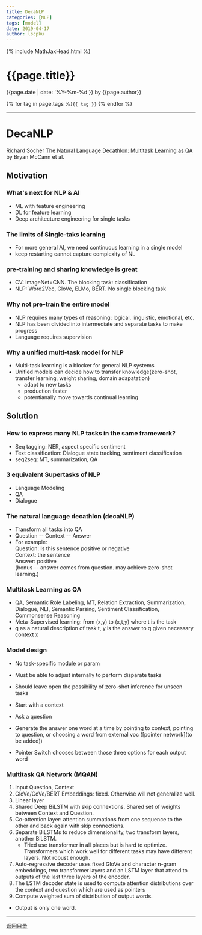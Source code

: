 ```yaml
---
title: DecaNLP
categories: [NLP]
tags: [model]
date: 2019-04-17
author: lscpku
---
```


{% include MathJaxHead.html %}

# {{page.title}}

{{page.date | date: '%Y-%m-%d'}} by {{page.author}}

{% for tag in page.tags %}`{{ tag }}` {% endfor %}

---

# DecaNLP
Richard Socher
[The Natural Language Decathlon: Multitask Learning as QA](https://arxiv.org/pdf/1806.08730.pdf) by Bryan McCann et al.

## Motivation
### What's next for NLP & AI
- ML with feature engineering
- DL for feature learning
- Deep architecture engineering for single tasks


### The limits of Single-taks learning
- For more general AI, we need continuous learning in a single model
- keep restarting cannot capture complexity of NL

### pre-training and sharing knowledge is great
- CV: ImageNet+CNN.
  The blocking task: classification
- NLP: Word2Vec, GloVe,  ELMo, BERT.
  No single blocking task

### Why not pre-train the entire model
- NLP requires many types of reasoning: logical, linguistic, emotional, etc.
- NLP has been divided into intermediate and separate tasks to make progress
- Language requires supervision

### Why a unified multi-task model for NLP
- Multi-task learning is a blocker for general NLP systems
- Unified models can decide how to transfer knowledge(zero-shot, transfer learning, weight sharing, domain adapatation)
	- adapt to new tasks
	- production faster
	- potentianally move towards continual learning

## Solution
### How to express many NLP tasks in the same framework?
- Seq tagging: NER, aspect specific sentiment
- Text classification: Dialogue state tracking, sentiment classification 
- seq2seq: MT, summarization, QA

### 3 equivalent Supertasks of NLP
- Language Modeling
- QA
- Dialogue

### The natural language decathlon (decaNLP)
- Transform all tasks into QA
- Question -- Context -- Answer
- For example: <br>
Question: Is this sentence positive or negative <br>
Context: the sentence <br>
Answer: positive <br>
(bonus -- answer comes from question. may achieve zero-shot learning.)

### Multitask Learning as QA
- QA, Semantic Role Labeling, MT, Relation Extraction, Summarization, Dialogue, NLI, Semantic Parsing, Sentiment Classification, Commonsense Reasoning
- Meta-Supervised learning: from (x,y) to (x,t,y) where t is the task
- q as a natural description of task t, y is the answer to q given necessary context x

### Model design
- No task-specific module or param
- Must be able to adjust internally to perform disparate tasks
- Should leave open the possibility of zero-shot inference for unseen tasks

- Start with a context
- Ask a question
- Generate the answer one word at a time by pointing to context, pointing to question, or choosing a word from external voc ([pointer network](to be added))
- Pointer Switch chooses between those three options for each output word

### Multitask QA Network (MQAN)
1. Input Question, Context
2. GloVe/CoVe/BERT Embeddings: fixed. Otherwise will not generalize well.
3. Linear layer
4. Shared Deep BiLSTM with skip connextions. Shared set of weights between Context and Question.
5. Co-attention layer: attention summations from one sequence to the other and back again with skip connections.
6. Separate BiLSTMs to reduce dimensionality, two transform layers, another BiLSTM. 
	- Tried use transformer in all places but is hard to optimize. Transformers which work well for different tasks may have different layers. Not robust enough.
7. Auto-regressive decoder uses fixed GloVe and character n-gram embeddings, two transformer layers and an LSTM layer that attend to outputs of the last three layers of the encoder.
8. The LSTM decoder state is used to compute attention distributions over the context and question which are used as pointers
9. Compute weighted sum of distribution of output words.

- Output is only one word.


---

[返回目录](/table_of_posts.html)
